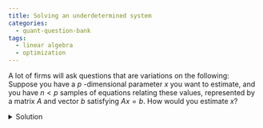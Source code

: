 ```yaml
---
title: Solving an underdetermined system
categories:
  - quant-question-bank
tags:
  - linear algebra
  - optimization
---
```


A lot of firms will ask questions that are variations on the following: Suppose you have a $p$ 
-dimensional parameter $x$ you want to estimate, and you have $n < p$ samples of equations relating 
these values, represented by a matrix $A$ and vector $b$ satisfying $Ax = b$. How would you estimate $x$?

<details markdown="block">
  <summary>Solution</summary>
  This is an underdetermined system. So there are technically infinitely many solutions. But a rational approach is to pick the solution with smallest Euclidean norm. That is, we aim to solve

  $$
  \begin{aligned}
  \min_x &\ \|x\|_2^2 \\
  \mathrm{s.t.} &\ Ax = b
  \end{aligned}
  $$

  We apply the method of Lagrange multipliers, so our problem is to now solve

  $$
  \min_{x,\lambda} \|x\|_2^2 - \lambda^\top(Ax - b)
  $$

  Taking derivatives and setting to 0 we get the following equations

  $$
  \begin{gathered}
  2x = A^\top \lambda \\
  Ax = b
  \end{gathered}
  $$

  Some basic algebra leads to the result that $x = A^\top (AA^\top)^{-1}b$. 

  Every matrix has a singular value decomposition, so we can write $A = UDV^\top$. So our answer is equivalently

  $$
  \begin{aligned}
  A^\top (AA^\top)^{-1}b &= VD^TU^T(UDV^TVD^TU^T)^{-1} b \\
  &= VD^TU^T(USU^T)^{-1} b \\
  &= VD^TS^{-1}U^T \\
  &= VD^{-T}U^T
  \end{aligned}
  $$

  where $S = DD^\top$ is a diagonal matrix with diagonals $\sigma_i^2$.



</details>